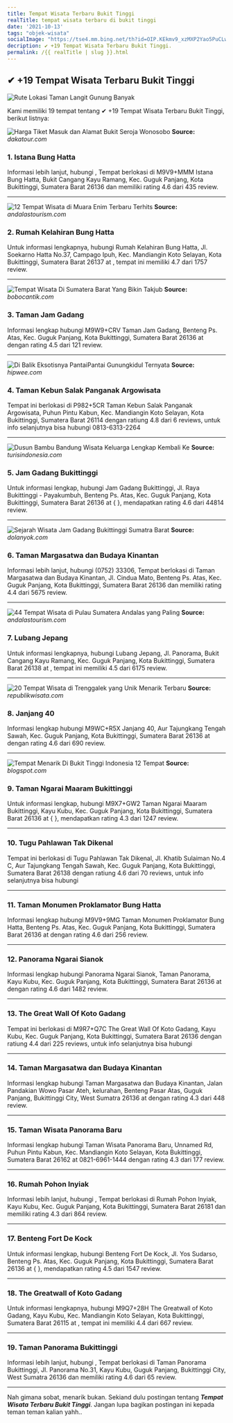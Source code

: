 ```yaml
---
title: Tempat Wisata Terbaru Bukit Tinggi
realTitle: tempat wisata terbaru di bukit tinggi
date: '2021-10-13'
tags: "objek-wisata"
socialImage: "https://tse4.mm.bing.net/th?id=OIP.KEkmv9_xzMXP2Yao5PuCLwHaE8&amp;pid=15.1"
decription: ✔ +19 Tempat Wisata Terbaru Bukit Tinggi.
permalink: /{{ realTitle | slug }}.html
---
```


## ✔ +19 Tempat Wisata Terbaru Bukit Tinggi

![Rute  Lokasi Taman Langit Gunung Banyak](https://wisatabaru.com/wp-content/uploads/2017/07/Taman-Langit-Gunung-Banyak.jpg)



Kami memiliki 19 tempat tentang ✔ +19 Tempat Wisata Terbaru Bukit Tinggi, berikut listnya:



![Harga Tiket Masuk dan Alamat Bukit Seroja Wonosobo ](https://tse4.mm.bing.net/th?id=OIP.wn1ISR4ioPMLBAoL9XDaRgHaFj&amp;pid=15.1)
**Source:** _dakatour.com_


### 1. Istana Bung Hatta



Informasi lebih lanjut, hubungi , Tempat berlokasi di M9V9+MMM Istana Bung Hatta, Bukit Cangang Kayu Ramang, Kec. Guguk Panjang, Kota Bukittinggi, Sumatera Barat 26136 dan memiliki rating 4.6 dari 435 review.

---


![12 Tempat Wisata di Muara Enim Terbaru  Terhits ](https://tse3.mm.bing.net/th?id=OIP.miAUT76gCHci56LeGZMamQHaEc&amp;pid=15.1)
**Source:** _andalastourism.com_


### 2. Rumah Kelahiran Bung Hatta



Untuk informasi lengkapnya, hubungi Rumah Kelahiran Bung Hatta, Jl. Soekarno Hatta No.37, Campago Ipuh, Kec. Mandiangin Koto Selayan, Kota Bukittinggi, Sumatera Barat 26137 at , tempat ini memiliki 4.7 dari 1757 review.

---


![Tempat Wisata Di Sumatera Barat Yang Bikin Takjub](https://tse3.mm.bing.net/th?id=OIP.OjTkM-hrrr4-bXDhfTZZagHaE9&amp;pid=15.1)
**Source:** _bobocantik.com_


### 3. Taman Jam Gadang



Informasi lengkap hubungi M9W9+CRV Taman Jam Gadang, Benteng Ps. Atas, Kec. Guguk Panjang, Kota Bukittinggi, Sumatera Barat 26136 at  dengan rating 4.5 dari 121 review.

---


![Di Balik Eksotisnya PantaiPantai Gunungkidul Ternyata ](https://tse3.mm.bing.net/th?id=OIP.4PKvP4aWaM3b91RO1CBTygHaEK&amp;pid=15.1)
**Source:** _hipwee.com_


### 4. Taman Kebun Salak Panganak Argowisata



Tempat ini berlokasi di P982+5CR Taman Kebun Salak Panganak Argowisata, Puhun Pintu Kabun, Kec. Mandiangin Koto Selayan, Kota Bukittinggi, Sumatera Barat 26114 dengan ratiung 4.8 dari 6 reviews, untuk info selanjutnya bisa hubungi 0813-6313-2264

---


![Dusun Bambu Bandung Wisata Keluarga Lengkap Kembali Ke ](https://tse4.mm.bing.net/th?id=OIP.QLc3erkczYDWofLp6I08uQHaDo&amp;pid=15.1)
**Source:** _turisindonesia.com_


### 5. Jam Gadang Bukittinggi



Untuk informasi lengkap, hubungi Jam Gadang Bukittinggi, Jl. Raya Bukittinggi - Payakumbuh, Benteng Ps. Atas, Kec. Guguk Panjang, Kota Bukittinggi, Sumatera Barat 26136 at {  }, mendapatkan rating 4.6 dari 44814 review.

---


![ Sejarah Wisata Jam Gadang Bukittinggi Sumatra Barat ](https://tse4.mm.bing.net/th?id=OIP.Q0VTGfUgFuo_9M6f6UEiHQHaEC&amp;pid=15.1)
**Source:** _dolanyok.com_


### 6. Taman Margasatwa dan Budaya Kinantan



Informasi lebih lanjut, hubungi (0752) 33306, Tempat berlokasi di Taman Margasatwa dan Budaya Kinantan, Jl. Cindua Mato, Benteng Ps. Atas, Kec. Guguk Panjang, Kota Bukittinggi, Sumatera Barat 26136 dan memiliki rating 4.4 dari 5675 review.

---


![44 Tempat Wisata di Pulau Sumatera Andalas yang Paling ](https://tse1.mm.bing.net/th?id=OIP.KzK2D48NLRLGq9kveZR9xAHaEc&amp;pid=15.1)
**Source:** _andalastourism.com_


### 7. Lubang Jepang



Untuk informasi lengkapnya, hubungi Lubang Jepang, Jl. Panorama, Bukit Cangang Kayu Ramang, Kec. Guguk Panjang, Kota Bukittinggi, Sumatera Barat 26138 at , tempat ini memiliki 4.5 dari 6175 review.

---


![20 Tempat Wisata di Trenggalek yang Unik Menarik Terbaru](https://tse2.mm.bing.net/th?id=OIP.YLNMVcJI884de28-yVXkcAHaEK&amp;pid=15.1)
**Source:** _republikwisata.com_


### 8. Janjang 40



Informasi lengkap hubungi M9WC+R5X Janjang 40, Aur Tajungkang Tengah Sawah, Kec. Guguk Panjang, Kota Bukittinggi, Sumatera Barat 26136 at  dengan rating 4.6 dari 690 review.

---


![Tempat Menarik Di Bukit Tinggi Indonesia  12 Tempat ](https://tse4.mm.bing.net/th?id=OIP.IsLXH_OCP05uS3FFG3SeLgHaE8&amp;pid=15.1)
**Source:** _blogspot.com_


### 9. Taman Ngarai Maaram Bukittinggi



Untuk informasi lengkap, hubungi M9X7+GW2 Taman Ngarai Maaram Bukittinggi, Kayu Kubu, Kec. Guguk Panjang, Kota Bukittinggi, Sumatera Barat 26136 at {  }, mendapatkan rating 4.3 dari 1247 review.

---


### 10. Tugu Pahlawan Tak Dikenal



Tempat ini berlokasi di Tugu Pahlawan Tak Dikenal, Jl. Khatib Sulaiman No.4 C, Aur Tajungkang Tengah Sawah, Kec. Guguk Panjang, Kota Bukittinggi, Sumatera Barat 26138 dengan ratiung 4.6 dari 70 reviews, untuk info selanjutnya bisa hubungi 

---


### 11. Taman Monumen Proklamator Bung Hatta



Informasi lengkap hubungi M9V9+9MG Taman Monumen Proklamator Bung Hatta, Benteng Ps. Atas, Kec. Guguk Panjang, Kota Bukittinggi, Sumatera Barat 26136 at  dengan rating 4.6 dari 256 review.

---


### 12. Panorama Ngarai Sianok



Informasi lengkap hubungi Panorama Ngarai Sianok, Taman Panorama, Kayu Kubu, Kec. Guguk Panjang, Kota Bukittinggi, Sumatera Barat 26136 at  dengan rating 4.6 dari 1482 review.

---


### 13. The Great Wall Of Koto Gadang



Tempat ini berlokasi di M9R7+Q7C The Great Wall Of Koto Gadang, Kayu Kubu, Kec. Guguk Panjang, Kota Bukittinggi, Sumatera Barat 26136 dengan ratiung 4.4 dari 225 reviews, untuk info selanjutnya bisa hubungi 

---


### 14. Taman Margasatwa dan Budaya Kinantan



Informasi lengkap hubungi Taman Margasatwa dan Budaya Kinantan, Jalan Pandakian Wowo Pasar Ateh, kelurahan, Benteng Pasar Atas, Guguk Panjang, Bukittinggi City, West Sumatra 26136 at  dengan rating 4.3 dari 448 review.

---


### 15. Taman Wisata Panorama Baru



Informasi lengkap hubungi Taman Wisata Panorama Baru, Unnamed Rd, Puhun Pintu Kabun, Kec. Mandiangin Koto Selayan, Kota Bukittinggi, Sumatera Barat 26162 at 0821-6961-1444 dengan rating 4.3 dari 177 review.

---


### 16. Rumah Pohon Inyiak



Informasi lebih lanjut, hubungi , Tempat berlokasi di Rumah Pohon Inyiak, Kayu Kubu, Kec. Guguk Panjang, Kota Bukittinggi, Sumatera Barat 26181 dan memiliki rating 4.3 dari 864 review.

---


### 17. Benteng Fort De Kock



Untuk informasi lengkap, hubungi Benteng Fort De Kock, Jl. Yos Sudarso, Benteng Ps. Atas, Kec. Guguk Panjang, Kota Bukittinggi, Sumatera Barat 26136 at {  }, mendapatkan rating 4.5 dari 1547 review.

---


### 18. The Greatwall of Koto Gadang



Untuk informasi lengkapnya, hubungi M9Q7+28H The Greatwall of Koto Gadang, Kayu Kubu, Kec. Mandiangin Koto Selayan, Kota Bukittinggi, Sumatera Barat 26115 at , tempat ini memiliki 4.4 dari 667 review.

---


### 19. Taman Panorama Bukittinggi



Informasi lebih lanjut, hubungi , Tempat berlokasi di Taman Panorama Bukittinggi, Jl. Panorama No.31, Kayu Kubu, Guguk Panjang, Bukittinggi City, West Sumatra 26136 dan memiliki rating 4.6 dari 65 review.

---









Nah gimana sobat, menarik bukan. Sekiand dulu postingan tentang ***Tempat Wisata Terbaru Bukit Tinggi***. Jangan lupa bagikan postingan ini kepada teman teman kalian yahh..
